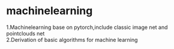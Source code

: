 # machinelearning
1.Machinelearning base on pytorch,include classic image net and pointclouds net  
2.Derivation of basic algorithms for machine learning
